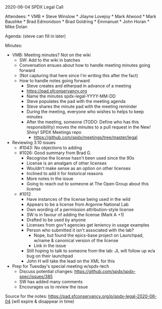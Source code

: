2020-06-04 SPDX Legal Call

Attendees:
    * VMB
    * Steve Winslow
    * Jilayne Lovejoy
    * Mark Atwood
    * Mark Baushke
    * Brad Edmondson
    * Brad Goldring
    * Emmanuel
    * John Horan
    * Mike Dolan
    
Agenda:
    (steve can fill in later)
    
Minutes:

* VMB: Meeting minutes? Not on the wiki
    * SW: Add to the wiki in batches
    * Conversation ensues about how to handle meeting minutes going forward
    * (Not capturing that here since I'm writing this after the fact)
    * How to handle notes going forward
        * Steve creates and etherpad in advance of a meeting
        * https://pad.sfconservancy.org
        * Name the minutes spdx-legal-YYYY-MM-DD
        * Steve populates the pad with the meeting agenda
        * Steve shares the minute pad with the meeting reminder
        * During the meeting, everyone who wishes to helps to keep minutes
        * After the meeting, someone (TODO: Define who has this responsibility) moves the minutes to a pull request in the New! Shiny! SPDX Meetings repo
            * https://github.com/spdx/meetings/tree/master/legal
* Reviewing 3.10 issues
    * #1043: No objections to adding
    * #1026: Good summary from Brad G.
        * Recognise the license hasn't been used since the 90s
        * License is an amalgam of other licenses
        * Wouldn't make sense as an option on other licenses
        * Inclined to add it for historical reasons
        * More notes in the issue
        * Going to reach out to someone at The Open Group about this license
    * #1012
        * Have instances of the license being used in the wild
        * Appears to be a license from Argonne National Lab
        * Own wording of a permission attribution-style license
        * SW is in favour of adding the license (Mark A +1)
        * Drafted to be used by anyone
        * Licenses from gov't agencies get leniency in usage examples
        * Person who submitted it isn't associated with the lab?
            * Nope, but found the epics-base project on Launchpad, w/name & canonical version of the license
            * Link in the issue
        * Still hoping to talk to someone from the lab: JL will follow up w/a bug on their launchpad
        * John H will take the lead on the XML for this
* Prep for Tuesday's special meeting w/spdx-tech
    * Discuss potential changes: https://github.com/spdx/spdx-spec/issues/385
    * SW has added many comments
    * Encourages us to review the issue
    
Source for the notes: https://pad.sfconservancy.org/p/spdx-legal-2020-06-04 (will expire & disappear in time)
